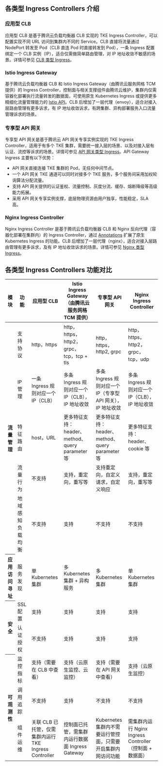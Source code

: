 ## 各类型 Ingress Controllers 介绍

### 应用型 CLB

应用型 CLB 是基于腾讯云负载均衡器 CLB 实现的 TKE Ingress Controller，可以配置实现不同 URL 访问到集群内不同的 Service。CLB 直接将流量通过 NodePort 转发至 Pod（CLB 直连 Pod 时直接转发到 Pod），一条 Ingress 配置绑定一个 CLB 实例（IP），适合仅需做简单路由管理，对 IP 地址收敛不敏感的场景。详情可参见 [CLB 类型 Ingress](https://cloud.tencent.com/document/product/457/45685)。

### Istio Ingress Gateway

基于腾讯云负载均衡器 CLB 和 Istio Ingress Gateway（由腾讯云服务网格 TCM 提供）的 Ingress Controller，控制面与相关支撑组件由腾讯云维护，集群内仅需容器化部署执行流量转发的数据面，可使用原生 Kubernetes Ingress 或提供更多精细化流量管理能力的 [Istio API](https://istio.io/latest/docs/concepts/traffic-management/)。CLB 后增加了一层代理（envoy），适合对接入层路由管理有更多诉求，有 IP 地址收敛诉求，有跨集群、异构部署服务入口流量管理诉求的场景。

### 专享型 API 网关

专享型 API 网关是基于腾讯云 API 网关专享实例实现的 TKE Ingress Controller，适用于有多个 TKE 集群，需要统一接入层的场景、以及对接入层有认证、流控等诉求的场景。详情可参见 [API 网关类型 Ingress](https://cloud.tencent.com/document/product/457/65125)。API Gateway Ingress 主要有以下优势：
- API 网关直接连接 TKE 集群的 Pod，无任何中间节点。
- 一个 API 网关 TKE 通道可以同时对接多个 TKE 服务，多个服务间采用加权轮询算法分配流量。
- 支持 API 网关提供的认证鉴权、流量控制、灰度分流、缓存、熔断降级等高级能力拓展。
- 采用 API 网关专享实例支撑，底层物理资源由用户独享，性能稳定，SLA 高。


### Nginx Ingress Controller

Nginx Ingress Controller 是基于腾讯云负载均衡器 CLB 和 Nginx 反向代理（容器化部署在集群内）的 Ingress Controller，通过 [Annotations](https://kubernetes.github.io/ingress-nginx/user-guide/nginx-configuration/annotations/) 扩展了原生 Kubernetes Ingress 的功能。CLB 后增加了一层代理（nginx），适合对接入层路由管理有更多诉求，及有 IP 地址收敛诉求的场景。详情可参见 [Nginx 类型 Ingress](https://cloud.tencent.com/document/product/457/50502)。

## 各类型 Ingress Controllers 功能对比

<table>
<thead>
<tr>
<th>模块</th>
<th>功能</th>
<th>应用型 CLB</th>
<th>Istio Ingress Gateway（由腾讯云服务网格 TCM 提供）</th>
<th>专享型 API 网关</th>
<th>Nginx Ingress Controller</th>
</tr>
</thead>
<tbody><tr>
<th rowspan=5>流量管理</th>
<td>支持协议</td>
<td>http，https</td>
<td>http，https，http2，grpc，tcp，tcp + tls</td>
<td>http，https，http2, grpc</td>
<td>http，https，http2，grpc，tcp，udp</td>
</tr>
<tr>
<td>IP 管理</td>
<td>一条 Ingress 规则对应一个 IP（CLB）</td>
<td>多条 Ingress 规则对应一个 IP（CLB），IP 地址收敛</td>
<td>多条 Ingress 规则对应一个 IP（专享型 API 网关），IP 地址收敛</td>
<td>多条 Ingress 规则对应一个 IP（CLB），IP 地址收敛</td>
</tr>
<tr>
<td>特征路由</td>
<td>host，URL</td>
<td>更多特征支持：header、method、query parameter 等</td>
<td>更多特征支持：header、method、query parameter 等</td>
<td>更多特征支持：header、cookie 等</td>
</tr>
<tr>
<td>流量行为</td>
<td>不支持</td>
<td>支持，重定向，重写等</td>
<td>支持重定向，自定义请求，自定义响应</td>
<td>支持，重定向，重写等</td>
</tr>
<tr>
<td>地域感知负载均衡</td>
<td>不支持</td>
<td>支持</td>
<td>不支持</td>
<td>不支持</td>
</tr>
<tr>
<th>应用访问寻址</th>
<td>服务发现</td>
<td>单 Kubernetes 集群</td>
<td>多 Kubernetes 集群 + 异构服务</td>
<td>多 Kubernetes 集群</td>
<td>单 Kubernetes 集群</td>
</tr>
<tr>
<th rowspan=2>安全</th>
<td>SSL 配置</td>
<td>支持</td>
<td>支持</td>
<td>支持</td>
<td>支持</td>
</tr>
<tr>
<td>认证授权</td>
<td>不支持</td>
<td>支持</td>
<td>支持</td>
<td>支持</td>
</tr>
<tr>
<th rowspan=3>可观测性</th>
<td>监控指标</td>
<td>支持（需要在 CLB 中查看）</td>
<td>支持（云原生监控、云监控）</td>
<td>支持（需要在 API 网关中查看）</td>
<td>支持（云原生监控）</td>
</tr>
<tr>
<td>调用追踪</td>
<td>不支持</td>
<td>支持</td>
<td>不支持</td>
<td>不支持</td>
</tr>
<td>组件运维</td>
<td>关联 CLB 已托管，仅需集群内运行 TKE Ingress Controller</td>
<td>控制面已托管，需集群内运行数据面 Ingress Gateway</td>
<td>Kubernetes集群内不需要运行管控面，只需要开启集群内网访问功能</td>
<td>需集群内运行 Nginx Ingress Controller（控制面 + 数据面）</td>
</tr>
</tbody></table>





